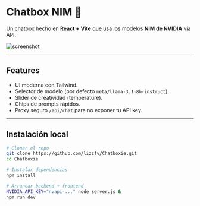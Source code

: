 # Chatbox NIM 🚀

Un chatbox hecho en **React + Vite** que usa los modelos **NIM de NVIDIA** vía API.

![screenshot](./public/screenshot.png)

---

## Features
- UI moderna con Tailwind.
- Selector de modelo (por defecto `meta/llama-3.1-8b-instruct`).
- Slider de creatividad (temperature).
- Chips de prompts rápidos.
- Proxy seguro `/api/chat` para no exponer tu API key.

---

## Instalación local

```bash
# Clonar el repo
git clone https://github.com/lizzfv/Chatboxie.git
cd Chatboxie

# Instalar dependencias
npm install

# Arrancar backend + frontend
NVIDIA_API_KEY="nvapi-..." node server.js &
npm run dev
